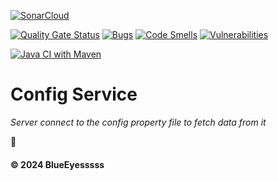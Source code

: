 [![SonarCloud](https://sonarcloud.io/images/project_badges/sonarcloud-black.svg)](https://sonarcloud.io/summary/new_code?id=Energy-Handbok_config-service)

[![Quality Gate Status](https://sonarcloud.io/api/project_badges/measure?project=Energy-Handbok_config-service&metric=alert_status)](https://sonarcloud.io/summary/new_code?id=Energy-Handbok_config-service)   [![Bugs](https://sonarcloud.io/api/project_badges/measure?project=Energy-Handbok_config-service&metric=bugs)](https://sonarcloud.io/summary/new_code?id=Energy-Handbok_config-service)  [![Code Smells](https://sonarcloud.io/api/project_badges/measure?project=Energy-Handbok_config-service&metric=code_smells)](https://sonarcloud.io/summary/new_code?id=Energy-Handbok_config-service)    [![Vulnerabilities](https://sonarcloud.io/api/project_badges/measure?project=Energy-Handbok_config-service&metric=vulnerabilities)](https://sonarcloud.io/summary/new_code?id=Energy-Handbok_config-service)

[![Java CI with Maven](https://github.com/Energy-Handbok/config-service/actions/workflows/maven.yml/badge.svg)](https://github.com/Energy-Handbok/config-service/actions/workflows/maven.yml)

# Config Service
*Server connect to the config property file to fetch data from it*

🌱

#### © 2024 BlueEyesssss
